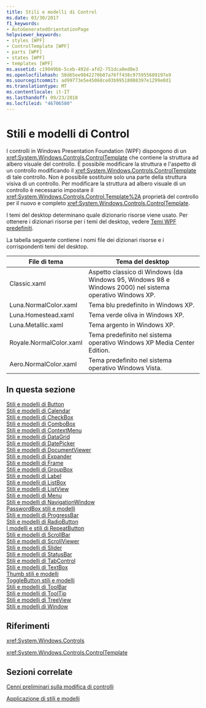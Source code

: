 ```yaml
---
title: Stili e modelli di Control
ms.date: 03/30/2017
f1_keywords:
- AutoGeneratedOrientationPage
helpviewer_keywords:
- styles [WPF]
- ControlTemplate [WPF]
- parts [WPF]
- states [WPF]
- templates [WPF]
ms.assetid: c19049bb-5ceb-492d-afd2-751dca0ed8e3
ms.openlocfilehash: 58d65ee9842270b07a76ff438c975955689197e9
ms.sourcegitcommit: ad99773e5e45068ce03b99518008397e1299e0d1
ms.translationtype: MT
ms.contentlocale: it-IT
ms.lasthandoff: 09/23/2018
ms.locfileid: "46706580"
---
```

# <a name="control-styles-and-templates"></a>Stili e modelli di Control
I controlli in Windows Presentation Foundation (WPF) dispongono di un <xref:System.Windows.Controls.ControlTemplate> che contiene la struttura ad albero visuale del controllo. È possibile modificare la struttura e l'aspetto di un controllo modificando il <xref:System.Windows.Controls.ControlTemplate> di tale controllo. Non è possibile sostituire solo una parte della struttura visiva di un controllo. Per modificare la struttura ad albero visuale di un controllo è necessario impostare il <xref:System.Windows.Controls.Control.Template%2A> proprietà del controllo per il nuovo e completo <xref:System.Windows.Controls.ControlTemplate>.  
  
 I temi del desktop determinano quale dizionario risorse viene usato. Per ottenere i dizionari risorse per i temi del desktop, vedere [Temi WPF predefiniti](https://go.microsoft.com/fwlink/?LinkID=158252).  
  
 La tabella seguente contiene i nomi file dei dizionari risorse e i corrispondenti temi del desktop.  
  
|File di tema|Tema del desktop|  
|----------------|-------------------|  
|Classic.xaml|Aspetto classico di Windows (da Windows 95, Windows 98 e Windows 2000) nel sistema operativo Windows XP.|  
|Luna.NormalColor.xaml|Tema blu predefinito in Windows XP.|  
|Luna.Homestead.xaml|Tema verde oliva in Windows XP.|  
|Luna.Metallic.xaml|Tema argento in Windows XP.|  
|Royale.NormalColor.xaml|Tema predefinito nel sistema operativo Windows XP Media Center Edition.|  
|Aero.NormalColor.xaml|Tema predefinito nel sistema operativo Windows Vista.|  
  
## <a name="in-this-section"></a>In questa sezione  
 [Stili e modelli di Button](../../../../docs/framework/wpf/controls/button-styles-and-templates.md)  
 [Stili e modelli di Calendar](../../../../docs/framework/wpf/controls/calendar-styles-and-templates.md)  
 [Stili e modelli di CheckBox](../../../../docs/framework/wpf/controls/checkbox-styles-and-templates.md)  
 [Stili e modelli di ComboBox](../../../../docs/framework/wpf/controls/combobox-styles-and-templates.md)  
 [Stili e modelli di ContextMenu](../../../../docs/framework/wpf/controls/contextmenu-styles-and-templates.md)  
 [Stili e modelli di DataGrid](../../../../docs/framework/wpf/controls/datagrid-styles-and-templates.md)  
 [Stili e modelli di DatePicker](../../../../docs/framework/wpf/controls/datepicker-styles-and-templates.md)  
 [Stili e modelli di DocumentViewer](../../../../docs/framework/wpf/controls/documentviewer-styles-and-templates.md)  
 [Stili e modelli di Expander](../../../../docs/framework/wpf/controls/expander-styles-and-templates.md)  
 [Stili e modelli di Frame](../../../../docs/framework/wpf/controls/frame-styles-and-templates.md)  
 [Stili e modelli di GroupBox](../../../../docs/framework/wpf/controls/groupbox-styles-and-templates.md)  
 [Stili e modelli di Label](../../../../docs/framework/wpf/controls/label-styles-and-templates.md)  
 [Stili e modelli di ListBox](../../../../docs/framework/wpf/controls/listbox-styles-and-templates.md)  
 [Stili e modelli di ListView](../../../../docs/framework/wpf/controls/listview-styles-and-templates.md)  
 [Stili e modelli di Menu](../../../../docs/framework/wpf/controls/menu-styles-and-templates.md)  
 [Stili e modelli di NavigationWindow](../../../../docs/framework/wpf/controls/navigationwindow-styles-and-templates.md)  
 [PasswordBox stili e modelli](../../../../docs/framework/wpf/controls/passwordbox-syles-and-templates.md)  
 [Stili e modelli di ProgressBar](../../../../docs/framework/wpf/controls/progressbar-styles-and-templates.md)  
 [Stili e modelli di RadioButton](../../../../docs/framework/wpf/controls/radiobutton-styles-and-templates.md)  
 [I modelli e stili di RepeatButton](../../../../docs/framework/wpf/controls/repeatbutton-syles-and-templates.md)  
 [Stili e modelli di ScrollBar](../../../../docs/framework/wpf/controls/scrollbar-styles-and-templates.md)  
 [Stili e modelli di ScrollViewer](../../../../docs/framework/wpf/controls/scrollviewer-styles-and-templates.md)  
 [Stili e modelli di Slider](../../../../docs/framework/wpf/controls/slider-styles-and-templates.md)  
 [Stili e modelli di StatusBar](../../../../docs/framework/wpf/controls/statusbar-styles-and-templates.md)  
 [Stili e modelli di TabControl](../../../../docs/framework/wpf/controls/tabcontrol-styles-and-templates.md)  
 [Stili e modelli di TextBox](../../../../docs/framework/wpf/controls/textbox-styles-and-templates.md)  
 [Thumb stili e modelli](../../../../docs/framework/wpf/controls/thumb-syles-and-templates.md)  
 [ToggleButton stili e modelli](../../../../docs/framework/wpf/controls/togglebutton-syles-and-templates.md)  
 [Stili e modelli di ToolBar](../../../../docs/framework/wpf/controls/toolbar-styles-and-templates.md)  
 [Stili e modelli di ToolTip](../../../../docs/framework/wpf/controls/tooltip-styles-and-templates.md)  
 [Stili e modelli di TreeView](../../../../docs/framework/wpf/controls/treeview-styles-and-templates.md)  
 [Stili e modelli di Window](../../../../docs/framework/wpf/controls/window-styles-and-templates.md)  
  
## <a name="reference"></a>Riferimenti  
 <xref:System.Windows.Controls>  
  
 <xref:System.Windows.Controls.ControlTemplate>  
  
## <a name="related-sections"></a>Sezioni correlate  
 [Cenni preliminari sulla modifica di controlli](../../../../docs/framework/wpf/controls/control-authoring-overview.md)  
  
 [Applicazione di stili e modelli](../../../../docs/framework/wpf/controls/styling-and-templating.md)
